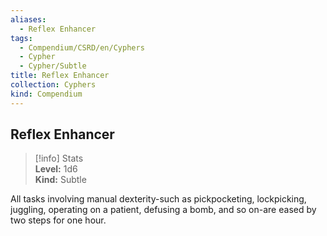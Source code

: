 ```yaml
---
aliases:
  - Reflex Enhancer
tags:
  - Compendium/CSRD/en/Cyphers
  - Cypher
  - Cypher/Subtle
title: Reflex Enhancer
collection: Cyphers
kind: Compendium
---
```

## Reflex Enhancer  
>[!info] Stats  
> **Level:** 1d6  
> **Kind:** Subtle
  
All tasks involving manual dexterity-such as pickpocketing, lockpicking, juggling, operating on a patient, defusing a bomb, and so on-are eased by two steps for one hour.
